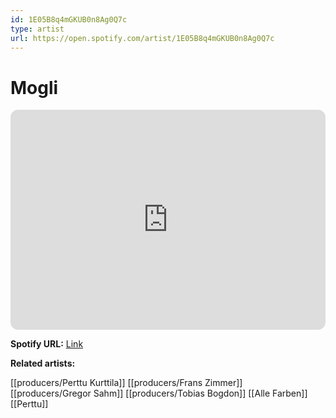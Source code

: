 ```yaml
---
id: 1E05B8q4mGKUB0n8Ag0Q7c
type: artist
url: https://open.spotify.com/artist/1E05B8q4mGKUB0n8Ag0Q7c
---
```

# Mogli

<iframe style="border-radius:12px" src="https://open.spotify.com/embed/artist/1E05B8q4mGKUB0n8Ag0Q7c" width="100%" height="352" frameBorder="0" allowfullscreen="" allow="autoplay; clipboard-write; encrypted-media; fullscreen; picture-in-picture" loading="lazy"></iframe>

**Spotify URL:** [Link](https://open.spotify.com/artist/1E05B8q4mGKUB0n8Ag0Q7c)

**Related artists:**

[[producers/Perttu Kurttila]]
[[producers/Frans Zimmer]]
[[producers/Gregor Sahm]]
[[producers/Tobias Bogdon]]
[[Alle Farben]]
[[Perttu]]
